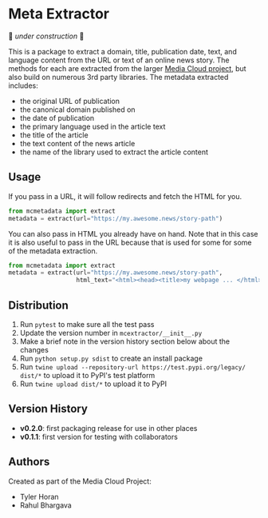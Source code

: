 Meta Extractor
==============

🚧 _under construction_ 🚧

This is a package to extract a domain, title, publication date, text, and language content from the URL or text of an
online news story. The methods for each are extracted from the larger [Media Cloud project](https://mediacloud.org), 
but also build on numerous 3rd party  libraries. The metadata extracted includes:
* the original URL of publication
* the canonical domain published on
* the date of publication
* the primary language used in the article text
* the title of the article
* the text content of the news article
* the name of the library used to extract the article content


Usage
-----

If you pass in a URL, it will follow redirects and fetch the HTML for you.

```python
from mcmetadata import extract
metadata = extract(url="https://my.awesome.news/story-path")
```

You can also pass in HTML you already have on hand. Note that in this case it is also useful to pass in the URL
because that is used for some for some of the metadata extraction.

```python
from mcmetadata import extract
metadata = extract(url="https://my.awesome.news/story-path",
                   html_text="<html><head><title>my webpage ... </html>")
```


Distribution
------------
1. Run `pytest` to make sure all the test pass
2. Update the version number in `mcextractor/__init__.py`
3. Make a brief note in the version history section below about the changes
4. Run `python setup.py sdist` to create an install package
5. Run `twine upload --repository-url https://test.pypi.org/legacy/ dist/*` to upload it to PyPI's test platform
6. Run `twine upload dist/*` to upload it to PyPI


Version History
---------------

* __v0.2.0__: first packaging release for use in other places
* __v0.1.1__: first version for testing with collaborators


Authors
-------

Created as part of the Media Cloud Project:
* Tyler Horan
* Rahul Bhargava
